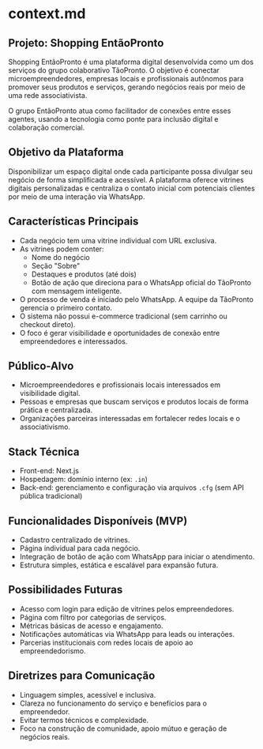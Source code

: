 # context.md

## Projeto: Shopping EntãoPronto

Shopping EntãoPronto é uma plataforma digital desenvolvida como um dos serviços do grupo colaborativo TãoPronto. O objetivo é conectar microempreendedores, empresas locais e profissionais autônomos para promover seus produtos e serviços, gerando negócios reais por meio de uma rede associativista.

O grupo EntãoPronto atua como facilitador de conexões entre esses agentes, usando a tecnologia como ponte para inclusão digital e colaboração comercial.

## Objetivo da Plataforma

Disponibilizar um espaço digital onde cada participante possa divulgar seu negócio de forma simplificada e acessível. A plataforma oferece vitrines digitais personalizadas e centraliza o contato inicial com potenciais clientes por meio de uma interação via WhatsApp.

## Características Principais

- Cada negócio tem uma vitrine individual com URL exclusiva.
- As vitrines podem conter:
  - Nome do negócio
  - Seção "Sobre"
  - Destaques e produtos (até dois)
  - Botão de ação que direciona para o WhatsApp oficial do TãoPronto com mensagem inteligente.
- O processo de venda é iniciado pelo WhatsApp. A equipe da TãoPronto gerencia o primeiro contato.
- O sistema não possui e-commerce tradicional (sem carrinho ou checkout direto).
- O foco é gerar visibilidade e oportunidades de conexão entre empreendedores e interessados.

## Público-Alvo

- Microempreendedores e profissionais locais interessados em visibilidade digital.
- Pessoas e empresas que buscam serviços e produtos locais de forma prática e centralizada.
- Organizações parceiras interessadas em fortalecer redes locais e o associativismo.

## Stack Técnica

- Front-end: Next.js
- Hospedagem: domínio interno (ex: `.in`)
- Back-end: gerenciamento e configuração via arquivos `.cfg` (sem API pública tradicional)

## Funcionalidades Disponíveis (MVP)

- Cadastro centralizado de vitrines.
- Página individual para cada negócio.
- Integração de botão de ação com WhatsApp para iniciar o atendimento.
- Estrutura simples, estática e escalável para expansão futura.

## Possibilidades Futuras

- Acesso com login para edição de vitrines pelos empreendedores.
- Página com filtro por categorias de serviços.
- Métricas básicas de acesso e engajamento.
- Notificações automáticas via WhatsApp para leads ou interações.
- Parcerias institucionais com redes locais de apoio ao empreendedorismo.

## Diretrizes para Comunicação

- Linguagem simples, acessível e inclusiva.
- Clareza no funcionamento do serviço e benefícios para o empreendedor.
- Evitar termos técnicos e complexidade.
- Foco na construção de comunidade, apoio mútuo e geração de negócios reais.
